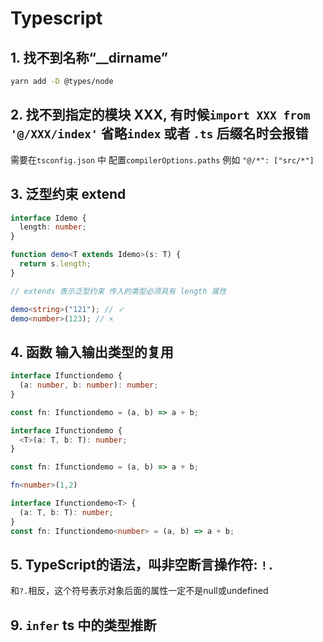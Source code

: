 # Typescript

## 1. 找不到名称“\_\_dirname”

```bash
yarn add -D @types/node
```

## 2. 找不到指定的模块 XXX, 有时候`import XXX from '@/XXX/index'` 省略`index` 或者 `.ts` 后缀名时会报错

需要在`tsconfig.json` 中 配置`compilerOptions.paths` 例如 `"@/*": ["src/*"]`

## 3. 泛型约束 extend

```typescript
interface Idemo {
  length: number;
}

function demo<T extends Idemo>(s: T) {
  return s.length;
}

// extends 表示泛型约束 传入的类型必须具有 length 属性

demo<string>("121"); // ✓
demo<number>(123); // ×
```

## 4. 函数 输入输出类型的复用

```typescript
interface Ifunctiondemo {
  (a: number, b: number): number;
}

const fn: Ifunctiondemo = (a, b) => a + b;

interface Ifunctiondemo {
  <T>(a: T, b: T): number;
}

const fn: Ifunctiondemo = (a, b) => a + b;

fn<number>(1,2)

interface Ifunctiondemo<T> {
  (a: T, b: T): number;
}
const fn: Ifunctiondemo<number> = (a, b) => a + b;
```

## 5. TypeScript的语法，叫非空断言操作符: `!.`

和`?.`相反，这个符号表示对象后面的属性一定不是null或undefined

<!-- ## 6. Omit<T,K>

将类型/接口T中的 k删除 并返回新的类型


```typescript
type obj {
    a: string,
    b: string,
    c: string
}

Omit<obj, 'a'|'b'>

{
    c: string
}
```

## 7. Pick<T,K>

从T中挑选K 返回
```typescript
type obj {
    a: string,
    b: string,
    c: string
}

// Pick<obj,'a'>
// {
//     a: string
// }
```

## 8. Partial<T>

将类型全部转为可选

```typescript
type obj {
    a: string,
    b: string,
    c: string
}

// Partial<obj>
// {
//     a?: string,
//     b?: string,
//     c?: string
// }
``` -->

## 9. `infer` ts 中的类型推断
